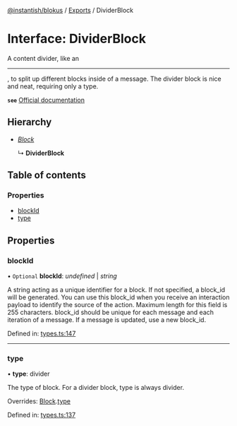 [@instantish/blokus](../README.md) / [Exports](../modules.md) / DividerBlock

# Interface: DividerBlock

A content divider, like an <hr>, to split up different blocks inside of a
message. The divider block is nice and neat, requiring only a type.

**`see`** [Official documentation](https://api.slack.com/reference/block-kit/blocks#divider)

## Hierarchy

* [*Block*](block.md)

  ↳ **DividerBlock**

## Table of contents

### Properties

- [blockId](dividerblock.md#blockid)
- [type](dividerblock.md#type)

## Properties

### blockId

• `Optional` **blockId**: *undefined* \| *string*

A string acting as a unique identifier for a block. If not specified, a
block_id will be generated. You can use this block_id when you receive an
interaction payload to identify the source of the action. Maximum length
for this field is 255 characters. block_id should be unique for each
message and each iteration of a message. If a message is updated, use a
new block_id.

Defined in: [types.ts:147](https://github.com/instantish/blokus/blob/8b8e846/src/types.ts#L147)

___

### type

• **type**: divider

The type of block. For a divider block, type is always divider.

Overrides: [Block](block.md).[type](block.md#type)

Defined in: [types.ts:137](https://github.com/instantish/blokus/blob/8b8e846/src/types.ts#L137)
